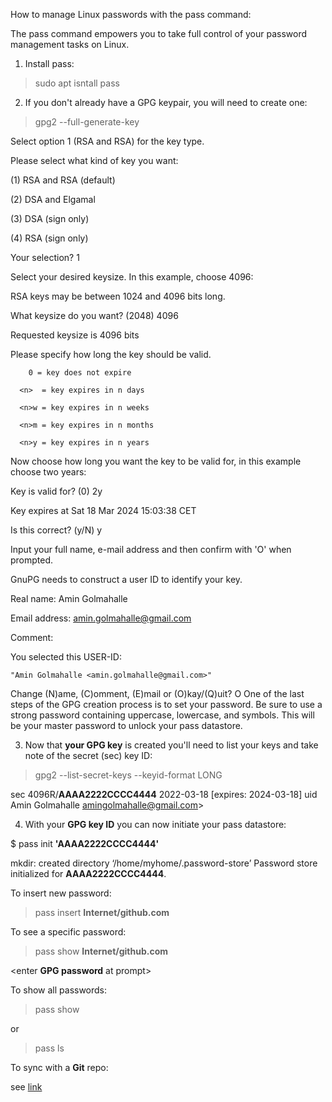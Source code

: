 How to manage Linux passwords with the pass command:

The pass command empowers you to take full control of your password management tasks on Linux.

1. Install pass:

> sudo apt isntall pass

2. If you don't already have a GPG keypair, you will need to create one:

> gpg2 --full-generate-key

Select option 1 (RSA and RSA) for the key type.

Please select what kind of key you want:

   (1) RSA and RSA (default)

   (2) DSA and Elgamal

   (3) DSA (sign only)

   (4) RSA (sign only)

Your selection? 1

Select your desired keysize. In this example, choose 4096:

RSA keys may be between 1024 and 4096 bits long.

What keysize do you want? (2048) 4096

Requested keysize is 4096 bits

Please specify how long the key should be valid.

        0 = key does not expire

      <n>  = key expires in n days

      <n>w = key expires in n weeks

      <n>m = key expires in n months

      <n>y = key expires in n years

Now choose how long you want the key to be valid for, in this example choose two years:

Key is valid for? (0) 2y

Key expires at Sat 18 Mar 2024 15:03:38 CET

Is this correct? (y/N) y

Input your full name, e-mail address and then confirm with 'O' when prompted.

GnuPG needs to construct a user ID to identify your key.

Real name: Amin Golmahalle

Email address: amin.golmahalle@gmail.com

Comment: 

You selected this USER-ID:

    "Amin Golmahalle <amin.golmahalle@gmail.com>"

Change (N)ame, (C)omment, (E)mail or (O)kay/(Q)uit? O
One of the last steps of the GPG creation process is to set your password. Be sure to use a strong password containing uppercase, lowercase, and symbols. This will be your master password to unlock your pass datastore.

3. Now that **your GPG key** is created you'll need to list your keys and take note of the secret (sec) key ID:

> gpg2 --list-secret-keys --keyid-format LONG

sec 4096R/**AAAA2222CCCC4444** 2022-03-18 [expires: 2024-03-18] uid Amin Golmahalle amingolmahalle@gmail.com>

4. With your **GPG key ID** you can now initiate your pass datastore:

$ pass init **'AAAA2222CCCC4444'**

mkdir: created directory ‘/home/myhome/.password-store’ Password store initialized for **AAAA2222CCCC4444**.

To insert new password:

> pass insert **Internet/github.com**

<enter your password>

To see a specific password:

> pass show **Internet/github.com**

<enter **GPG password** at prompt>

To show all passwords:

> pass show 

or 

> pass ls


To sync with a **Git** repo:

see [link](https://www.redhat.com/sysadmin/management-password-store)
